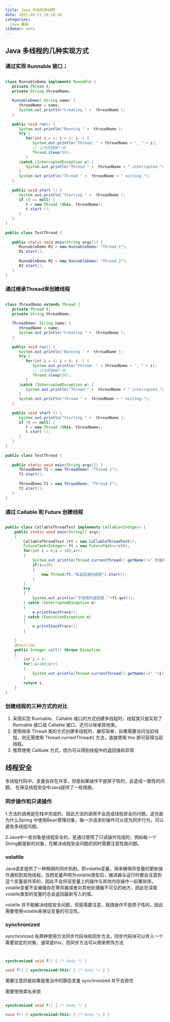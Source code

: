 ```yaml
---
title: Java 并发和多线程
date: 2021-08-11 19:18:36
categories:
  java 基础
sidebar: auto
---
```


## Java 多线程的几种实现方式

### 通过实现 Runnable 接口；

```java

class RunnableDemo implements Runnable {
   private Thread t;
   private String threadName;
   
   RunnableDemo( String name) {
      threadName = name;
      System.out.println("Creating " +  threadName );
   }
   
   public void run() {
      System.out.println("Running " +  threadName );
      try {
         for(int i = 4; i > 0; i--) {
            System.out.println("Thread: " + threadName + ", " + i);
            // 让线程睡眠一会
            Thread.sleep(50);
         }
      }catch (InterruptedException e) {
         System.out.println("Thread " +  threadName + " interrupted.");
      }
      System.out.println("Thread " +  threadName + " exiting.");
   }
   
   public void start () {
      System.out.println("Starting " +  threadName );
      if (t == null) {
         t = new Thread (this, threadName);
         t.start ();
      }
   }
}
 
public class TestThread {
 
   public static void main(String args[]) {
      RunnableDemo R1 = new RunnableDemo( "Thread-1");
      R1.start();
      
      RunnableDemo R2 = new RunnableDemo( "Thread-2");
      R2.start();
   }   
}

```

### 通过继承Thread来创建线程

```java

class ThreadDemo extends Thread {
   private Thread t;
   private String threadName;
   
   ThreadDemo( String name) {
      threadName = name;
      System.out.println("Creating " +  threadName );
   }
   
   public void run() {
      System.out.println("Running " +  threadName );
      try {
         for(int i = 4; i > 0; i--) {
            System.out.println("Thread: " + threadName + ", " + i);
            // 让线程睡眠一会
            Thread.sleep(50);
         }
      }catch (InterruptedException e) {
         System.out.println("Thread " +  threadName + " interrupted.");
      }
      System.out.println("Thread " +  threadName + " exiting.");
   }
   
   public void start () {
      System.out.println("Starting " +  threadName );
      if (t == null) {
         t = new Thread (this, threadName);
         t.start ();
      }
   }
}
 
public class TestThread {
 
   public static void main(String args[]) {
      ThreadDemo T1 = new ThreadDemo( "Thread-1");
      T1.start();
      
      ThreadDemo T2 = new ThreadDemo( "Thread-2");
      T2.start();
   }   
}
```

###  通过 Callable 和 Future 创建线程

```java

public class CallableThreadTest implements Callable<Integer> {
    public static void main(String[] args)  
    {  
        CallableThreadTest ctt = new CallableThreadTest();  
        FutureTask<Integer> ft = new FutureTask<>(ctt);  
        for(int i = 0;i < 100;i++)  
        {  
            System.out.println(Thread.currentThread().getName()+" 的循环变量i的值"+i);  
            if(i==20)  
            {  
                new Thread(ft,"有返回值的线程").start();  
            }  
        }  
        try  
        {  
            System.out.println("子线程的返回值："+ft.get());  
        } catch (InterruptedException e)  
        {  
            e.printStackTrace();  
        } catch (ExecutionException e)  
        {  
            e.printStackTrace();  
        }  
  
    }
    @Override  
    public Integer call() throws Exception  
    {  
        int i = 0;  
        for(;i<100;i++)  
        {  
            System.out.println(Thread.currentThread().getName()+" "+i);  
        }  
        return i;  
    }  
}
```

###  创建线程的三种方式的对比

1. 采用实现 Runnable、Callable 接口的方式创建多线程时，线程类只是实现了 Runnable 接口或 Callable 接口，还可以继承其他类。
2. 使用继承 Thread 类的方式创建多线程时，编写简单，如果需要访问当前线程，则无需使用 Thread.currentThread() 方法，直接使用 this 即可获得当前线程。
3. 推荐使用 Callbale 方式，因为可以得到线程中的返回值和异常

## 线程安全

多线程代码中，变量会存在共享，但是如果操作不是原子性的，会造成一致性的问题。 在保证线程安全中Java提供了一些措施。

### 同步操作和只读操作

1.方法的调用是在栈中完成的，因此方法的调用不会造成线程安全的问题。这也是为什么Spring 中使用Bean管理对象，每一次请求的操作可以视为同步行为，可以避免多线程问题。

2.Java中一些对象是线程安全的，是通过使用了只读操作完成的，例如每一个String都是新的对象，在解决线程安全问题的同时需要注意性能问题。

### volatile

Java语言提供了一种稍弱的同步机制，即volatile变量，用来确保将变量的更新操作通知到其他线程。当把变量声明为volatile类型后，编译器与运行时都会注意到这个变量是共享的，因此不会将该变量上的操作与其他内存操作一起重排序。volatile变量不会被缓存在寄存器或者对其他处理器不可见的地方，因此在读取volatile类型的变量时总会返回最新写入的值。

volatile 并不能解决线程安全问题，但是需要注意，赋值操作不是原子性的，因此需要使用volatile来保证变量的可见性。


### synchronized

synchronized 有两种使用方法同步代码块和同步方法，同步代码块可以传入一个需要锁定的对象，通常是this，而同步方法可以用来修饰方法

```java 


synchronized void f() { /* body */ }

void f() { synchronized(this) { /* body */ } }

```

需要注意的是如果是类当中的静态变量 synchronized 并不会锁住

需要使用类名来锁

```java 

synchronized void f() { /* body */ }

void f() { synchronized(this) { /* body */ } }

```










